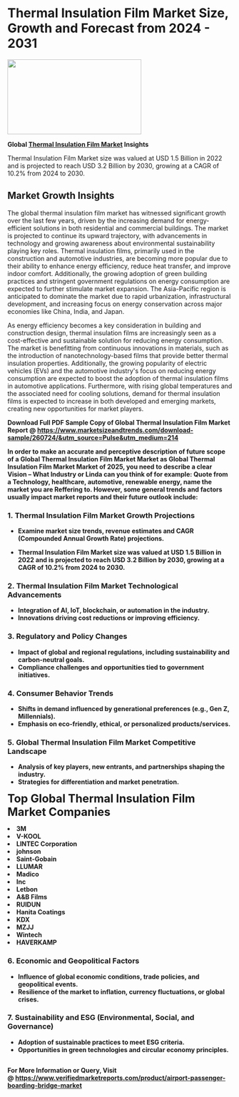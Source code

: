 <H1>Thermal Insulation Film Market Size, Growth and Forecast from 2024 - 2031</H1><img class="aligncenter size-medium wp-image-584254" src="https://thirdeyenews.in/wp-content/uploads/2024/09/Global-Market-Research-300x168.jpeg" alt="" width="300" height="168" /><p><strong>Global&nbsp;<a href="https://www.marketsizeandtrends.com/download-sample/260724/&amp;utm_source=Pulse&amp;utm_medium=214">Thermal Insulation Film Market</a> Insights</strong></p><p>Thermal Insulation Film Market size was valued at USD 1.5 Billion in 2022 and is projected to reach USD 3.2 Billion by 2030, growing at a CAGR of 10.2% from 2024 to 2030.</p><p><h2>Market Growth Insights</h2> <p>The global thermal insulation film market has witnessed significant growth over the last few years, driven by the increasing demand for energy-efficient solutions in both residential and commercial buildings. The market is projected to continue its upward trajectory, with advancements in technology and growing awareness about environmental sustainability playing key roles. Thermal insulation films, primarily used in the construction and automotive industries, are becoming more popular due to their ability to enhance energy efficiency, reduce heat transfer, and improve indoor comfort. Additionally, the growing adoption of green building practices and stringent government regulations on energy consumption are expected to further stimulate market expansion. The Asia-Pacific region is anticipated to dominate the market due to rapid urbanization, infrastructural development, and increasing focus on energy conservation across major economies like China, India, and Japan.</p> <p><strong></strong></p> <p>As energy efficiency becomes a key consideration in building and construction design, thermal insulation films are increasingly seen as a cost-effective and sustainable solution for reducing energy consumption. The market is benefitting from continuous innovations in materials, such as the introduction of nanotechnology-based films that provide better thermal insulation properties. Additionally, the growing popularity of electric vehicles (EVs) and the automotive industry's focus on reducing energy consumption are expected to boost the adoption of thermal insulation films in automotive applications. Furthermore, with rising global temperatures and the associated need for cooling solutions, demand for thermal insulation films is expected to increase in both developed and emerging markets, creating new opportunities for market players.</p> <p><strong></p><p><span class=""><strong>Download Full PDF Sample Copy of Global Thermal Insulation Film Market Report</strong> @ <a href="https://www.marketsizeandtrends.com/download-sample/260724/&amp;utm_source=Pulse&amp;utm_medium=214" target="_blank">https://www.marketsizeandtrends.com/download-sample/260724/&amp;utm_source=Pulse&amp;utm_medium=214</a></span></p><p>In order to make an accurate and perceptive description of future scope of a Global&nbsp;Thermal Insulation Film Market Market as Global&nbsp;Thermal Insulation Film Market Market of 2025, you need to describe a clear Vision &ndash; What Industry or Linda can you think of for example: Quote from a Technology, healthcare, automotive, renewable energy, name the market you are Reffering to. However, some general trends and factors usually impact market reports and their future outlook include:</p><h3>1.&nbsp;<strong>Thermal Insulation Film Market Growth Projections</strong></h3><ul><li>Examine market size trends, revenue estimates and CAGR (Compounded Annual Growth Rate) projections.</li><li><p>Thermal Insulation Film Market size was valued at USD 1.5 Billion in 2022 and is projected to reach USD 3.2 Billion by 2030, growing at a CAGR of 10.2% from 2024 to 2030.</p></li></ul><h3>2.&nbsp;<strong>Thermal Insulation Film Market Technological Advancements</strong></h3><ul><li>Integration of AI, IoT, blockchain, or automation in the industry.</li><li>Innovations driving cost reductions or improving efficiency.</li></ul><h3>3.&nbsp;<strong>Regulatory and Policy Changes</strong></h3><ul><li>Impact of global and regional regulations, including sustainability and carbon-neutral goals.</li><li>Compliance challenges and opportunities tied to government initiatives.</li></ul><h3>4.&nbsp;<strong>Consumer Behavior Trends</strong></h3><ul><li>Shifts in demand influenced by generational preferences (e.g., Gen Z, Millennials).</li><li>Emphasis on eco-friendly, ethical, or personalized products/services.</li></ul><h3>5.&nbsp;<strong>Global Thermal Insulation Film Market Competitive Landscape</strong></h3><ul><li>Analysis of key players, new entrants, and partnerships shaping the industry.</li><li>Strategies for differentiation and market penetration.</li></ul><p data-pm-slice="1 1 []"><span style="color: inherit; font-family: inherit; font-size: 25px;">Top Global Thermal Insulation Film Market Companies</span></p><div class="" data-test-id=""><p><li>3M</li><li> V-KOOL</li><li> LINTEC Corporation</li><li> johnson</li><li> Saint-Gobain</li><li> LLUMAR</li><li> Madico</li><li> Inc</li><li> Letbon</li><li> A&B Films</li><li> RUIDUN</li><li> Hanita Coatings</li><li> KDX</li><li> MZJJ</li><li> Wintech</li><li> HAVERKAMP</li></p></div><h3>6.&nbsp;<strong>Economic and Geopolitical Factors</strong></h3><ul><li>Influence of global economic conditions, trade policies, and geopolitical events.</li><li>Resilience of the market to inflation, currency fluctuations, or global crises.</li></ul><h3>7.&nbsp;<strong>Sustainability and ESG (Environmental, Social, and Governance)</strong></h3><ul><li>Adoption of sustainable practices to meet ESG criteria.</li><li>Opportunities in green technologies and circular economy principles.</li></ul><h2><strong style="font-size: 14px;">For More Information or Query, Visit @&nbsp;</strong><a style="background-color: #ffffff; font-size: 14px;" href="https://www.marketsizeandtrends.com/report/thermal-insulation-film-market/" target="_blank">https://www.verifiedmarketreports.com/product/airport-passenger-boarding-bridge-market</a></h2>
